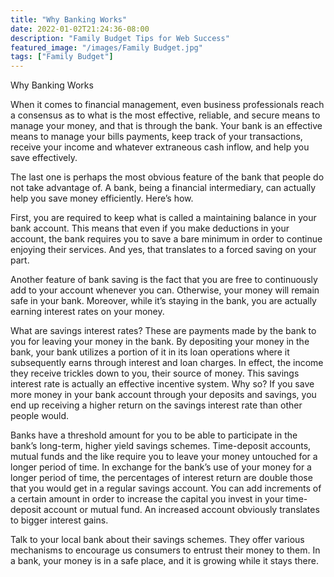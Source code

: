 ```yaml
---
title: "Why Banking Works"
date: 2022-01-02T21:24:36-08:00
description: "Family Budget Tips for Web Success"
featured_image: "/images/Family Budget.jpg"
tags: ["Family Budget"]
---
```


Why Banking Works

When it comes to financial management, even business professionals reach a consensus as to what is the most effective, reliable, and secure means to manage your money, and that is through the bank. Your bank is an effective means to manage your bills payments, keep track of your transactions, receive your income and whatever extraneous cash inflow, and help you save effectively.

The last one is perhaps the most obvious feature of the bank that people do not take advantage of. A bank, being a financial intermediary, can actually help you save money efficiently. Here’s how.

First, you are required to keep what is called a maintaining balance in your bank account. This means that even if you make deductions in your account, the bank requires you to save a bare minimum in order to continue enjoying their services. And yes, that translates to a forced saving on your part. 

Another feature of bank saving is the fact that you are free to continuously add to your account whenever you can. Otherwise, your money will remain safe in your bank. Moreover, while it’s staying in the bank, you are actually earning interest rates on your money.

What are savings interest rates? These are payments made by the bank to you for leaving your money in the bank. By depositing your money in the bank, your bank utilizes a portion of it in its loan operations where it subsequently earns through interest and loan charges. In effect, the income they receive trickles down to you, their source of money. This savings interest rate is actually an effective incentive system. Why so? If you save more money in your bank account through your deposits and savings, you end up receiving a higher return on the savings interest rate than other people would.

Banks have a threshold amount for you to be able to participate in the bank’s long-term, higher yield savings schemes. Time-deposit accounts, mutual funds and the like require you to leave your money untouched for a longer period of time. In exchange for the bank’s use of your money for a longer period of time, the percentages of interest return are double those that you would get in a regular savings account. You can add increments of a certain amount in order to increase the capital you invest in your time-deposit account or mutual fund. An increased account obviously translates to bigger interest gains. 

Talk to your local bank about their savings schemes. They offer various mechanisms to encourage us consumers to entrust their money to them. In a bank, your money is in a safe place, and it is growing while it stays there. 


